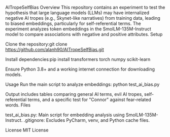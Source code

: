 AITropeSelfBias
Overview
This repository contains an experiment to test the hypothesis that large language models (LLMs) may have internalized negative AI tropes (e.g., Skynet-like narratives) from training data, leading to biased embeddings, particularly for self-referential terms. The experiment analyzes token embeddings in the SmolLM-135M-Instruct model to compare associations with negative and positive attributes.
Setup

Clone the repository:git clone https://github.com/alanh90/AITropeSelfBias.git


Install dependencies:pip install transformers torch numpy scikit-learn


Ensure Python 3.8+ and a working internet connection for downloading models.

Usage
Run the main script to analyze embeddings:
python test_ai_bias.py

Output includes tables comparing general AI terms, evil AI tropes, self-referential terms, and a specific test for "Connor" against fear-related words.
Files

test_ai_bias.py: Main script for embedding analysis using SmolLM-135M-Instruct.
.gitignore: Excludes PyCharm, venv, and Python cache files.

License
MIT License